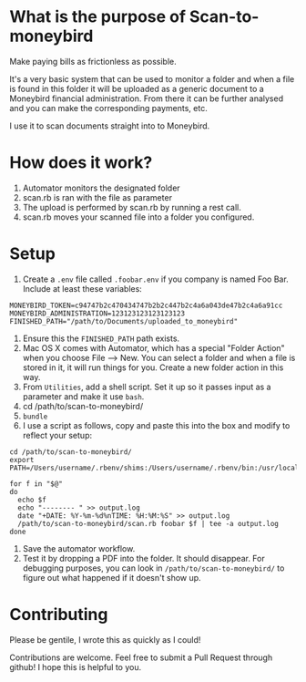 What is the purpose of Scan-to-moneybird
========================================

Make paying bills as frictionless as possible.

It's a very basic system that can be used to monitor a folder and when a file is found in this folder it will be uploaded as a generic document to a Moneybird financial administration. From there it can be further analysed and you can make the corresponding payments, etc.

I use it to scan documents straight into to Moneybird.

How does it work?
=================

1. Automator monitors the designated folder
1. scan.rb is ran with the file as parameter
1. The upload is performed by scan.rb by running a rest call.
1. scan.rb moves your scanned file into a folder you configured.

Setup
=====

1. Create a `.env` file called `.foobar.env` if you company is named Foo Bar. Include at least these variables:
```
MONEYBIRD_TOKEN=c94747b2c470434747b2b2c447b2c4a6a043de47b2c4a6a91cc
MONEYBIRD_ADMINISTRATION=123123123123123123
FINISHED_PATH="/path/to/Documents/uploaded_to_moneybird"
```
1. Ensure this the `FINISHED_PATH` path exists.
1. Mac OS X comes with Automator, which has a special "Folder Action" when you choose File --> New. You can select a folder and when a file is stored in it, it will run things for you. Create a new folder action in this way.
1. From `Utilities`, add a shell script. Set it up so it passes input as a parameter and make it use `bash`.
1. cd /path/to/scan-to-moneybird/
1. `bundle`
1. I use a script as follows, copy and paste this into the box and modify to reflect your setup:
```
cd /path/to/scan-to-moneybird/
export PATH=/Users/username/.rbenv/shims:/Users/username/.rbenv/bin:/usr/local/sbin:/usr/local/sbin:/usr/local/bin:/usr/bin:/bin:/usr/sbin:/sbin:/Users/username/.rvm/bin

for f in "$@"
do
  echo $f
  echo "-------- " >> output.log
  date "+DATE: %Y-%m-%d%nTIME: %H:%M:%S" >> output.log
  /path/to/scan-to-moneybird/scan.rb foobar $f | tee -a output.log
done
```
1. Save the automator workflow.
1. Test it by dropping a PDF into the folder. It should disappear. For debugging purposes, you can look in `/path/to/scan-to-moneybird/` to figure out what happened if it doesn't show up.

Contributing
============

Please be gentile, I wrote this as quickly as I could!

Contributions are welcome. Feel free to submit a Pull Request through github! I hope this is helpful to you.